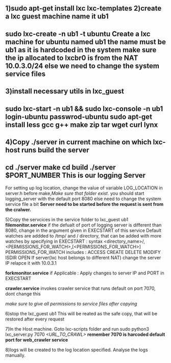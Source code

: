 1)sudo apt-get install lxc lxc-templates
2)create a lxc guest machine name it ub1
---- 
sudo lxc-create -n ub1 -t ubuntu
Create a lxc machine for ubuntu named ub1
the name must be **ub1** as it is hardcoded in the system
make sure the ip allocated to **lxcbr0** is from the NAT **10.0.3.0/24** else we need to change the system service files
---- 




3)install necessary utils in lxc_guest
----
sudo lxc-start -n ub1 && sudo lxc-console -n ub1
**login**-ubuntu
**passwrod**-ubuntu
sudo apt-get install less gcc g++ make zip tar wget curl lynx
----




4)Copy ./server in current machine on which lxc-host runs
build the server
----
cd ./server
make
cd build
./server $PORT_NUMBER
**This is our logging Server** 
----
For setting up log location, change the value of variable LOG_LOCATION in server.h before make,*Make sure that folder exist*.
you should start logging_server with the default port 8080 else need to change the system service file a bit
**Server need to be started before the request is sent from the cralwer.**




5)Copy the servcices in the service folder to lxc_guest ub1
**filemonitor.service**
        if the defualt of port of logging server is different than 8080, change in the argument given in EXECSTART of this service
        Default watches are addded to /tmp/ and / directory, that can be added with more watches by specifying in EXECSTART : syntax <directory_name>/,<PERMISSIONS_FOR_WATCH>,[<PERMISSIONS_FOR_WATCH>]
        PERMISSIONS_FOR_WATCH includes : ACCESS CREATE DELETE MODIFY ISDIR OPEN
        If server(lxc host belongs to different NAT) change the server IP relapce it with 10.0.3.1
        
**forkmonitor.service**
        if Applicable : Apply changes to server IP and PORT in EXECSTART

**crawler.service**
        invokes crawler service that runs default on port 7070, dont change this

*make sure to give all permissions to service files after copying*
        



6)stop the lxc_guest ub1
        This will be reated as the safe copy, that will be restored after every request



7)In the Host machine. Goto lxc-scripts folder and run
sudo python3 lxc_server.py 7070 *<URL_TO_CRAWL>*
**remember 7070 is harcoded default port for web_crawler service**




8)logs will be created to the log location specified.
Analyse the logs manually.
        
        
        
        
        
        
        
        
        
        
        
        
        

